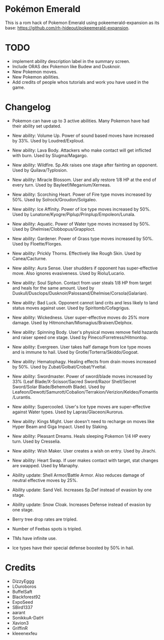 # Pokémon Emerald

This is a rom hack of Pokemon Emerald using pokeemerald-expansion as its base: https://github.com/rh-hideout/pokeemerald-expansion.

# TODO

- implement ability description label in the summary screen.
- Include ORAS dex Pokemon like Budew and Dusknoir.
- New Pokemon moves.
- New Pokemon abilities.
- Add credits of people whos tutorials and work you have used in the game.

# Changelog

- Pokemon can have up to 3 active abilities. Many Pokemon have had their ability set updated.
- New ability: Volume Up. Power of sound based moves have increased by 33%. Used by Loudred/Exploud.
- New ability: Lava Body. Attackers who make contact will get inflicted with burn. Used by Slugma/Magargo.
- New ability: Wildfire. Sp.Atk raises one stage after fainting an opponent. Used by Quilava/Typlosion.
- New ability: Miracle Blossom. User and ally restore 1/8 HP at the end of every turn. Used by Bayleef/Meganium/Xerneas.
- New ability: Scorching Heart. Power of Fire type moves increased by 50%. Used by Solrock/Groudon/Solgaleo.
- New ability: Ice Affinity. Power of Ice type moves increased by 50%. Used by Lunatone/Kyogre/Piplup/Prinplup/Empoleon/Lunala.
- New ability: Aquatic. Power of Water type moves increased by 50%. Used by Dhelmise/Clobbopus/Grapploct.
- New ability: Gardener. Power of Grass type moves increased by 50%. Used by Floette/Florges.
- New ability: Prickly Thorns. Effectively like Rough Skin. Used by Canea/Cacturne.
- New ability: Aura Sense. User shudders if opponent has super-effective move. Also ignores evasiveness. Used by Riolu/Lucario.
- New ability: Soul Siphon. Contact from user steals 1/8 HP from target and heals for the same amount. Used by Duskull/Dusclops/Dusknoir/Palossand/Dhelmise/Corsola(Galarian).
- New ability: Bad Luck. Opponent cannot land crits and less likely to land status moves against user. Used by Spiritomb/Cofagrigus.
- New ability: Wickedness. User super-effective moves do 25% more damage. Used by Hitmonchan/Mismagius/Braixen/Delphox.
- New ability: Spinning Body. User's physical moves remove field hazards and raiser speed one stage. Used by Pineco/Forretress/Hitmontop.
- New ability: Evergreen. User takes half damage from Ice type moves and is immune to hail. Used by Grotle/Torterra/Skiddo/Gogoat.
- New ability: Hematophagy. Healing effects from drain moves increased by 50%. Used by Zubat/Golbat/Crobat/Yveltal.
- New ability: Swordmaster. Power of sword/blade moves increased by 33% (Leaf Blade/X-Scissor/Sacred Sword/Razor Shell/Secret Sword/Solar Blade/Behemoth Blade). Used by Leafeon/Dewott/Samurott/Cobalion/Terrakion/Verizion/Keldeo/Fomantis/Lurantis.
- New ability: Supercooled. User's Ice type moves are super-effective against Water types. Used by Lapras/Glaceon/Aurorus.
- New ability: Kings Might. User doesn't need to recharge on moves like Hyper Beam and Giga Impact. Used by Slaking.
- New ability: Pleasant Dreams. Heals sleeping Pokemon 1/4 HP every turn. Used by Cresselia.
- New ability: Wish Maker. User creates a wish on entry. Used by Jirachi.
- New ability: Heart Swap. If user makes contact with target, stat changes are swapped. Used by Manaphy.

- Ability update: Shell Armor/Battle Armor. Also reduces damage of neutral effective moves by 25%.
- Ability update: Sand Veil. Increases Sp.Def instead of evasion by one stage.
- Ability update: Snow Cloak. Increases Defense instead of evasion by one stage.

- Berry tree drop rates are tripled.
- Number of Feebas spots is tripled.
- TMs have infinite use.
- Ice types have their special defense boosted by 50% in hail.

# Credits

- DizzyEggg
- LOuroboros
- BuffelSaft
- Blackforest92
- ExpoSeed
- SBird1337
- aarant
- SonikkuA-DatH
- Xavion3
- GriffinR
- kleeenexfeu
